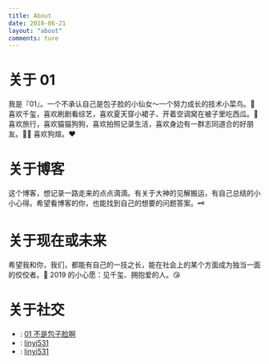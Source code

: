```yaml
---
title: About
date: 2018-06-21
layout: "about"
comments: ture
---
```


# 关于 01

我是『01』。一个不承认自己是包子脸的小仙女～一个努力成长的技术小菜鸟。🙈
喜欢千玺，喜欢刷剧看综艺，喜欢夏天穿小裙子、开着空调窝在被子里吃西瓜。🍉
喜欢旅行，喜欢猫猫狗狗，喜欢拍照记录生活，喜欢身边有一群志同道合的好朋友。👯‍♀️
喜欢狗煊。❤️

# 关于博客

这个博客，想记录一路走来的点点滴滴。有关于大神的见解搬运，有自己总结的小小心得。希望看博客的你，也能找到自己的想要的问题答案。🗝

# 关于现在或未来

希望我和你，我们，都能有自己的一技之长，能在社会上的某个方面成为独当一面的佼佼者。🎉
2019 的小心愿：见千玺、拥抱爱的人。😘

# 关于社交

- <i class="fab fa-weibo"></i> : [01 不是包子脸啊](mailto:LOVER12161@163.com)
- <i class="fab fa-github"></i> : [linyi531](https://github.com/linyi531)
- <i class="fab fa-instagram"></i> : [linyi531](https://www.instagram.com/linyi531/)

<head> 
    <script defer src="https://use.fontawesome.com/releases/v5.0.13/js/all.js"></script> 
    <script defer src="https://use.fontawesome.com/releases/v5.0.13/js/v4-shims.js"></script> 
</head> 
<link rel="stylesheet" href="https://use.fontawesome.com/releases/v5.0.13/css/all.css">
